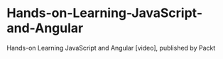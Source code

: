 # Hands-on-Learning-JavaScript-and-Angular
Hands-on Learning JavaScript and Angular [video], published by Packt
